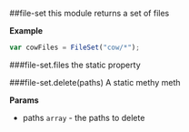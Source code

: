<a name="module_file-set"></a>
##file-set
this module returns a set of files

  
**Example**  
```js
var cowFiles = FileSet("cow/*");
```
<a name="module_file-set#files"></a>
###file-set.files
the static property

  
<a name="module_file-set#delete"></a>
###file-set.delete(paths)
A static methy meth

**Params**
- paths `array` - the paths to delete

